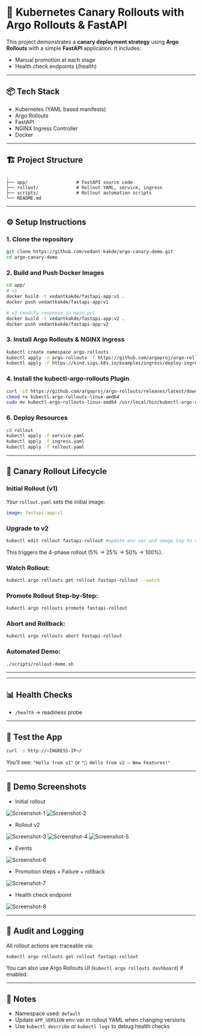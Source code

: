 # 🚀 Kubernetes Canary Rollouts with Argo Rollouts & FastAPI

This project demonstrates a **canary deployment strategy** using **Argo Rollouts** with a simple **FastAPI** application. It includes:
- Manual promotion at each stage
- Health check endpoints (/health)

---

## 📦 Tech Stack
- Kubernetes (YAML based manifests)
- Argo Rollouts
- FastAPI
- NGINX Ingress Controller
- Docker

---

## 🏗️ Project Structure
```
.
├── app/                  # FastAPI source code
├── rollout/              # Rollout YAML, service, ingress
├── scripts/              # Rollout automation scripts
└── README.md
```

---

## ⚙️ Setup Instructions

### 1. Clone the repository
```bash
git clone https://github.com/vedant-kakde/argo-canary-demo.git
cd argo-canary-demo
```

### 2. Build and Push Docker Images
```bash
cd app/
# v1
docker build -t vedantkakde/fastapi-app:v1 .
docker push vedantkakde/fastapi-app:v1

# v2 (modify response in main.py)
docker build -t vedantkakde/fastapi-app:v2 .
docker push vedantkakde/fastapi-app:v2

```

### 3. Install Argo Rollouts & NGINX Ingress
```bash
kubectl create namespace argo-rollouts
kubectl apply -n argo-rollouts -f https://github.com/argoproj/argo-rollouts/releases/latest/download/install.yaml
kubectl apply -f https://kind.sigs.k8s.io/examples/ingress/deploy-ingress-nginx.yaml
```

### 4. Install the kubectl-argo-rollouts Plugin
```bash
curl -LO https://github.com/argoproj/argo-rollouts/releases/latest/download/kubectl-argo-rollouts-linux-amd64
chmod +x kubectl-argo-rollouts-linux-amd64
sudo mv kubectl-argo-rollouts-linux-amd64 /usr/local/bin/kubectl-argo-rollouts
```

### 6. Deploy Resources
```bash
cd rollout
kubectl apply -f service.yaml
kubectl apply -f ingress.yaml
kubectl apply -f rollout.yaml
```

---

## 🚦 Canary Rollout Lifecycle

### Initial Rollout (v1)
Your `rollout.yaml` sets the initial image:
```yaml
image: fastapi-app:v1
```

### Upgrade to v2

```bash
kubectl edit rollout fastapi-rollout #update env var and image tag to v2
```
This triggers the 4-phase rollout (5% → 25% → 50% → 100%).

### Watch Rollout:
```bash
kubectl argo rollouts get rollout fastapi-rollout --watch
```

### Promote Rollout Step-by-Step:
```bash
kubectl argo rollouts promote fastapi-rollout
```

### Abort and Rollback:
```bash
kubectl argo rollouts abort fastapi-rollout
```

### Automated Demo:
```bash
./scripts/rollout-demo.sh
```
---

---

## 📊 Health Checks
- `/health` → readiness probe

---

## 🧪 Test the App
```bash
curl -s http://<INGRESS-IP>/
```
You’ll see: `"Hello from v1"` or `"🚀 Hello from v2 – New Features!"`

---

## 📸 Demo Screenshots

- Initial rollout
<img alt="Screenshot-1" src="https://github.com/user-attachments/assets/cbb385d6-b008-4cfd-a30c-e83b8ea4b1eb" />
<img alt="Screenshot-2" src="https://github.com/user-attachments/assets/4dab3da4-9b20-4be3-aafd-dc832b5d1a9d" />


- Rollout v2
<img alt="Screenshot-3" src="https://github.com/user-attachments/assets/b1dd0638-33e2-44f1-8d97-4d50fe1a5295" />
<img alt="Screenshot-4" src="https://github.com/user-attachments/assets/5b0c6fc2-143e-46c0-96cf-0ad9854529f7" />
<img alt="Screenshot-5" src="https://github.com/user-attachments/assets/61cdc017-6fea-4636-85ad-2256b39b69b3" />


- Events
<img alt="Screenshot-6" src="https://github.com/user-attachments/assets/ccd79409-626e-4c94-aa8f-68c89d735dfe" />


- Promotion steps + Failure + rollback
<img alt="Screenshot-7" src="https://github.com/user-attachments/assets/06a38a9c-b90c-4f8d-bd11-3414ff5a581f" />


- Health check endpoint
<img alt="Screenshot-8" src="https://github.com/user-attachments/assets/eee0688c-3229-4dd1-9d74-1aac7d6d3913" />

---

## 👤 Audit and Logging

All rollout actions are traceable via:
```bash
kubectl argo rollouts get rollout fastapi-rollout
```
You can also use Argo Rollouts UI (`kubectl argo rollouts dashboard`) if enabled.

---

## 📌 Notes

- Namespace used: `default`
- Update `APP_VERSION` env var in rollout YAML when changing versions
- Use `kubectl describe` or `kubectl logs` to debug health checks

